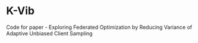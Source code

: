 # K-Vib
Code for paper - Exploring Federated Optimization by Reducing Variance of Adaptive Unbiased Client Sampling
